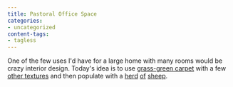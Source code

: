 ```yaml
---
title: Pastoral Office Space
categories:
- uncategorized
content-tags:
- tagless
---
```


One of the few uses I'd have for a large home with many rooms would be crazy interior design.  Today's idea is to use [grass-green carpet][1] with a few [other textures][2] and then populate with a [herd][3] [of][4] [sheep][5].

   [1]: http://store.yahoo.com/babygeared-shop/puzzlecarpet.html
   [2]: http://mocoloco.com/archives/000338.php
   [3]: http://www.mossonline.com/product-exec/product_id/35958/category_id/33
   [4]: http://www.mossonline.com/product-exec/product_id/35955/category_id/33
   [5]: http://www.mossonline.com/product-exec/product_id/32878/category_id/33
